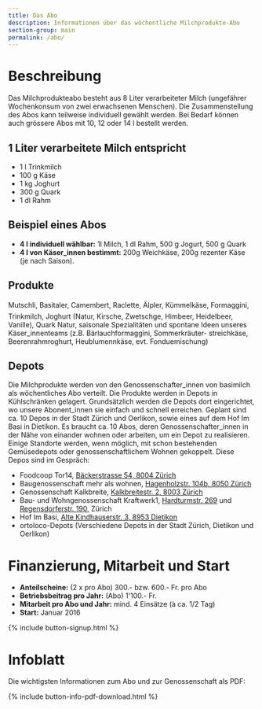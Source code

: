 ```yaml
---
title: Das Abo
description: Informationen über das wöchentliche Milchprodukte-Abo
section-group: main
permalink: /abo/
---
```


# Beschreibung

Das Milchprodukteabo besteht aus 8 Liter verarbeiteter Milch
(ungefährer Wochenkonsum von zwei erwachsenen Menschen). Die
Zusammenstellung des Abos kann teilweise individuell gewählt werden.
Bei Bedarf können auch grössere Abos mit 10, 12 oder 14 l bestellt
werden.

## 1 Liter verarbeitete Milch entspricht

- 1 l Trinkmilch
- 100 g Käse
- 1 kg Joghurt
- 300 g Quark
- 1 dl Rahm

## Beispiel eines Abos

- **4 l individuell wählbar:** 1l Milch, 1 dl Rahm, 500 g Jogurt, 500
g Quark
- **4 l von Käser_innen bestimmt:** 200g Weichkäse, 200g rezenter
Käse (je nach Saison).

## Produkte

Mutschli, Basitaler, Camembert, Raclette, Älpler,
Kümmelkäse, Formaggini, Trinkmilch, Joghurt (Natur, Kirsche,
Zwetschge, Himbeer, Heidelbeer, Vanille), Quark Natur, saisonale
Spezialitäten und spontane Ideen unseres Käser_innenteams (z.B.
Bärlauchformaggini, Sommerkräuter- streichkäse, Beerenrahmroghurt,
Heublumennkäse, evt. Fonduemischung)

## Depots

Die Milchprodukte werden von den Genossenschafter_innen von basimilch
als wöchentliches Abo verteilt. Die Produkte werden in Depots in
Kühlschränken gelagert. Grundsätzlich werden die Depots dort
eingerichtet, wo unsere Abonent_innen sie einfach und schnell
erreichen. Geplant sind ca. 10 Depos in der Stadt Zürich und Oerlikon,
sowie eines auf dem Hof Im Basi in Dietikon. Es braucht ca. 10 Abos,
deren Genossenschafter_innen in der Nähe von einander wohnen oder
arbeiten, um ein Depot zu realisieren. Einige Standorte werden, wenn
möglich, mit schon bestehenden Gemüsedepots oder genossenschaftlichem
Wohnen gekoppelt. Diese Depos sind im Gespräch:

- Foodcoop Tor14, [Bäckerstrasse 54, 8004 Zürich](https://www.google.ch/maps/place/Bäckerstrasse+54+8004+Zürich+Switzerland)
- Baugenossenschaft mehr als wohnen, [Hagenholzstr. 104b, 8050 Zürich](https://www.google.ch/maps/place/Hagenholzstrasse+104b+8050+Zürich+Switzerland)
- Genossenschaft Kalkbreite, [Kalkbreitestr. 2, 8003 Zürich](https://www.google.ch/maps/place/Kalkbreitestrasse+2+8003+Zürich+Switzerland)
- Bau- und Wohngenossenschaft Kraftwerk1,
  [Hardturmstr. 269](https://www.google.ch/maps/place/Kraftwerk1+Hardturmstrasse+269+8005+Zürich+Switzerland) und [Regensdorferstr. 190](https://www.google.ch/maps/place/Regensdorferstrasse+190+8049+Zürich+Switzerland), Zürich
- Hof Im Basi, [Alte Kindhauserstr. 3, 8953 Dietikon](https://www.google.ch/maps/place/Alte+Kindhauserstrasse+3+8953+Dietikon+Switzerland)
- ortoloco-Depots (Verschiedene Depots in der Stadt Zürich, Dietikon
  und Oerlikon)

# Finanzierung, Mitarbeit und Start

- **Anteilscheine:** (2 x pro Abo) 300.- bzw. 600.- Fr. pro Abo
- **Betriebsbeitrag pro Jahr:** (Abo) 1'100.- Fr.
- **Mitarbeit pro Abo und Jahr:** mind. 4 Einsätze (à ca. 1/2 Tag)
- **Start:** Januar 2016

{% include button-signup.html %}

# Infoblatt

Die wichtigsten Informationen zum Abo und zur Genossenschaft als PDF:

{% include button-info-pdf-download.html %}
